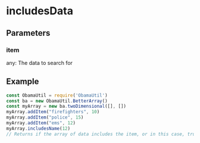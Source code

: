 # includesData
## Parameters
### item
any: The data to search for
## Example
```javascript
const ObamaUtil = require('ObamaUtil')
const ba = new ObamaUtil.BetterArray()
const myArray = new ba.twoDimensional([], [])
myArray.addItem("firefighters", 10)
myArray.addItem("police", 15)
myArray.addItem("ems", 12)
myArray.includesName(12)
// Returns if the array of data includes the item, or in this case, true.
```